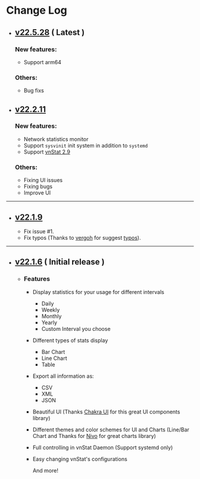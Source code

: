 # Change Log

- ## [v22.5.28](https://github.com/Hulxv/vnstat-client/releases/tag/v22.5.28) ( Latest )

  ### New features:

  - Support arm64

  ### Others:

  - Bug fixs

- ## [v22.2.11](https://github.com/Hulxv/vnstat-client/releases/tag/v22.2.11)
  ### New features:
  - Network statistics monitor
  - Support `sysvinit` init system in addition to `systemd`
  - Support [vnStat 2.9](https://github.com/vergoh/vnstat/releases/tag/v2.9)
  ### Others:
  - Fixing UI issues
  - Fixing bugs
  - Improve UI

---

- ## [v22.1.9](https://github.com/Hulxv/vnstat-client/releases/tag/v22.1.9)

  - Fix issue #1.
  - Fix typos (Thanks to [vergoh](https://github.com/vergoh) for suggest [typos](https://github.com/crate-ci/typos)).

---

- ## [v22.1.6](https://github.com/Hulxv/vnstat-client/releases/tag/v22.1.6) ( Initial release )

  - ### Features

    - Display statistics for your usage for different intervals
      - Daily
      - Weekly
      - Monthly
      - Yearly
      - Custom Interval you choose
    - Different types of stats display
      - Bar Chart
      - Line Chart
      - Table
    - Export all information as:
      - CSV
      - XML
      - JSON
    - Beautiful UI (Thanks [Chakra UI](https://chakra-ui.com/) for this great UI components library)
    - Different themes and color schemes for UI and Charts (Line/Bar Chart and Thanks for [Nivo](https://nivo.rocks/) for great charts library)
    - Full controlling in vnStat Daemon (Support systemd only)
    - Easy changing vnStat's configurations

      And more!
